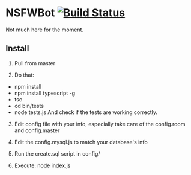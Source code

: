 # NSFWBot [![Build Status](https://travis-ci.org/AelithBlanchett/nsfwbot.svg?branch=master)](https://travis-ci.org/AelithBlanchett/nsfwbot)

Not much here for the moment.

## Install
1) Pull from master

2) Do that:
  - npm install
  - npm install typescript -g
  - tsc
  - cd bin/tests
  - node tests.js
And check if the tests are working correctly.

3) Edit config file with your info, especially take care of the config.room and config.master

4) Edit the config.mysql.js to match your database's info

5) Run the create.sql script in config/

4) Execute: node index.js

